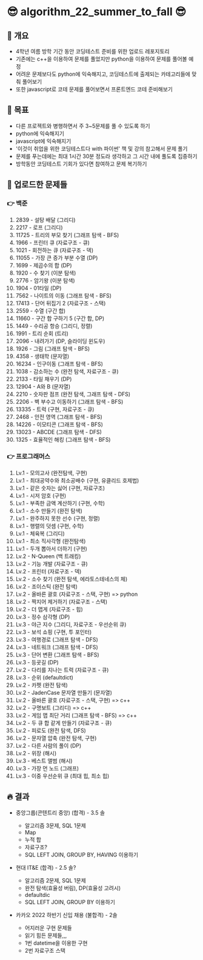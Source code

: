 # 😎 algorithm_22_summer_to_fall 😎
## 💎 개요
- 4학년 여름 방학 기간 동안 코딩테스트 준비를 위한 업로드 레포지토리
- 기존에는 c++을 이용하여 문제를 풀었지만 python을 이용하여 문제를 풀어볼 예정
- 어려운 문제보다도 python에 익숙해지고, 코딩테스트에 출제되는 카테고리들에 맞춰 풀어보기
- 또한 javascript로 코테 문제를 풀어보면서 프론트엔드 코테 준비해보기

## 💎 목표
- 다른 프로젝트와 병행하면서 주 3~5문제를 풀 수 있도록 하기
- python에 익숙해지기
- javascript에 익숙해지기
- '이것이 취업을 위한 코딩테스트다 with 파이썬' 책 및 강의 참고해서 문제 풀기
- 문제를 푸는데에는 최대 1시간 30분 정도라 생각하고 그 시간 내에 풀도록 집중하기
- 방학동안 코딩테스트 기회가 있다면 참여하고 문제 복기하기

## 💎 업로드한 문제들
### 👉 백준
1. 2839 - 설탕 배달 (그리디)
2. 2217 - 로프 (그리디)
3. 11725 - 트리의 부모 찾기 (그래프 탐색 - BFS)
4. 1966 - 프린터 큐 (자료구조 - 큐)
5. 1021 - 회전하는 큐 (자료구조 - 덱)
6. 11055 - 가장 큰 증가 부분 수열 (DP)
7. 1699 - 제곱수의 합 (DP)
8. 1920 - 수 찾기 (이분 탐색)
9. 2776 - 암기왕 (이분 탐색)
10. 1904 - 01타일 (DP)
11. 7562 - 나이트의 이동 (그래프 탐색 - BFS)
12. 17413 - 단어 뒤집기 2 (자료구조 - 스택)
13. 2559 - 수열 (구간 합)
14. 11660 - 구간 합 구하기 5 (구간 합, DP)
15. 1449 - 수리공 항승 (그리디, 정렬)
16. 1991 - 트리 순회 (트리)
17. 2096 - 내려가기 (DP, 슬라이딩 윈도우)
18. 1926 - 그림 (그래프 탐색 - BFS)
19. 4358 - 생태학 (문자열)
20. 16234 - 인구이동 (그래프 탐색 - BFS)
21. 1038 - 감소하는 수 (완전 탐색, 자료구조 - 큐)
22. 2133 - 타일 채우기 (DP)
23. 12904 - A와 B (문자열)
24. 2210 - 숫자판 점프 (완전 탐색, 그래프 탐색 - DFS)
25. 2206 - 벽 부수고 이동하기 (그래프 탐색 - BFS)
26. 13335 - 트럭 (구현, 자료구조 - 큐)
27. 2468 - 안전 영역 (그래프 탐색 - BFS)
28. 14226 - 이모티콘 (그래프 탐색 - BFS)
29. 13023 - ABCDE (그래프 탐색 - DFS)
29. 1325 - 효율적인 해킹 (그래프 탐색 - BFS)

### 👉 프로그래머스
1. Lv.1 - 모의고사 (완전탐색, 구현)
2. Lv.1 - 최대공약수와 최소공배수 (구현, 유클리드 호제법)
3. Lv.1 - 같은 숫자는 싫어 (구현, 자료구조)
4. Lv.1 - 시저 암호 (구현)
5. Lv.1 - 부족한 금액 계산하기 (구현, 수학)
6. Lv.1 - 소수 만들기 (완전 탐색)
7. Lv.1 - 완주하지 못한 선수 (구현, 정렬)
8. Lv.1 - 행렬의 덧셈 (구현, 수학)
9. Lv.1 - 체육복 (그리디)
10. Lv.1 - 최소 직사각형 (완전탐색)
11. Lv.1 - 두개 뽑아서 더하기 (구현)
12. Lv.2 - N-Queen (백 트래킹)
13. Lv.2 - 기능 개발 (자료구조 - 큐)
14. Lv.2 - 프린터 (자료구조 - 덱)
15. Lv.2 - 소수 찾기 (완전 탐색, 에라토스테네스의 체)
16. Lv.2 - 조이스틱 (완전 탐색)
17. Lv.2 - 올바른 괄호 (자료구조 - 스택, 구현) => python
18. Lv.2 - 짝지어 제거하기 (자료구조 - 스택)
19. Lv.2 - 더 맵게 (자료구조 - 힙)
20. Lv.3 - 정수 삼각형 (DP)
21. Lv.3 - 야근 지수 (그리디, 자료구조 - 우선순위 큐)
22. Lv.3 - 보석 쇼핑 (구현, 투 포인터)
23. Lv.3 - 여행경로 (그래프 탐색 - DFS)
24. Lv.3 - 네트워크 (그래프 탐색 - DFS)
25. Lv.3 - 단어 변환 (그래프 탐색 - BFS)
26. Lv.3 - 등굣길 (DP)
27. Lv.2 - 다리를 지나는 트럭 (자료구조 - 큐)
28. Lv.3 - 순위 (defaultdict)
29. Lv.2 - 카펫 (완전 탐색)
30. Lv.2 - JadenCase 문자열 만들기 (문자열)
31. Lv.2 - 올바른 괄호 (자료구조 - 스택, 구현) => c++
32. Lv.2 - 구명보트 (그리디) => c++
33. Lv.2 - 게임 맵 최단 거리 (그래프 탐색 - BFS) => c++
34. Lv.2 - 두 큐 합 같게 만들기 (자료구조 - 큐)
35. Lv.2 - 피로도 (완전 탐색, DFS)
36. Lv.2 - 문자열 압축 (완전 탐색, 구현)
37. Lv.2 - 다른 사람의 풀이 (DP)
38. Lv.2 - 위장 (해시)
39. Lv.3 - 베스트 앨범 (해시)
40. Lv.3 - 가장 먼 노드 (그래프)
41. Lv.3 - 이중 우선순위 큐 (최대 힙, 최소 힙)

## 🔥 결과  
- 중앙그룹(콘텐트리 중앙) (합격) - 3.5 솔
    - 알고리즘 3문제, SQL 1문제
    - Map
    - 누적 합
    - 자료구조?
    - SQL LEFT JOIN, GROUP BY, HAVING 이용하기

- 현대 IT&E (합격) - 2.5 솔?
    - 알고리즘 2문제, SQL 1문제
    - 완전 탐색(효율성 버림), DP(효율성 고려시)
    - defaultdic
    - SQL LEFT JOIN, GROUP BY 이용하기 

- 카카오 2022 하반기 신입 채용 (불합격) - 2솔
    - 어지러운 구현 문제들
    - 읽기 힘든 문제들,,,
    - 1번 datetime을 이용한 구현
    - 2번 자료구조 스택
